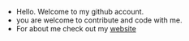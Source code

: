 * Hello. Welcome to my github account.
* you are welcome to contribute and code with me. 
* For about me check out my [website](https://lordofwizard.github.io)
